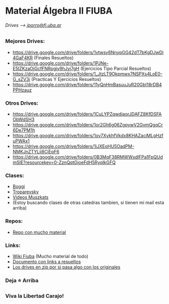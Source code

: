 # Material Álgebra II FIUBA
###### Drives --> jporro@fi.uba.ar

### Mejores Drives: 
* https://drive.google.com/drive/folders/1vtwsy6NnyqGG42dT7bKgDJwDi4GaF4KR (Finales Resueltos)
* https://drive.google.com/drive/folders/1PJNe-E5IZKzaOjGcfFNRpgiy9hJyj7gH (Ejercicios Tipo Parcial Resueltos)
* https://drive.google.com/drive/folders/1_JtzLT9Okpmwx7NSPXs4LoE0-G_sZV3i (Practicas Y Ejercicios Resueltos)
* https://drive.google.com/drive/folders/11yQnHmBasuuJuR20GbI18rDB4PPHzauz

### Otros Drives:
* https://drive.google.com/drive/folders/1CuLYPZqwdjaorJDAFZ8KfDSFAObWdSH3
* https://drive.google.com/drive/folders/1or2Gh6g06ZgpywV2GvmQgqCr6De7PM1h 
* https://drive.google.com/drive/folders/1ov7XykhfVkdx8KHAZaciMLgHzfuPWAx1 
* https://drive.google.com/drive/folders/1iJXEoHU5OadPM-NMKJnZTYLii8CjEpF6 
* https://drive.google.com/drive/folders/0B3MqF38RMWWxdlFPa1FpQUdmSlE?resourcekey=0-ZznQqtGjoeFdH5RyqIkGFQ
  
### Clases:
* [Boggi](https://www.youtube.com/@silvinaboggi/videos)
* [Troparevsky](https://drive.google.com/drive/u/2/folders/1It7sndRPrpFDCtVSBXhQkLsDsEcAbkIQ)
* [Videos Muszkats](https://www.youtube.com/playlist?list=PLWpiopMPm10xL6IrCapriQnHnkQbW2QH6)
* (Estoy buscando clases de otras catedras tambien, si tienen mi mail esta arriba)

### Repos:
* [Repo con mucho material](https://github.com/Apuntes-FIUBA/Apuntes-Electronica/tree/main/81%20-%20Matem%C3%A1tica/8102%20-%20Algebra%20II)

### Links:
* [Wiki Fiuba](http://wiki.foros-fiuba.com.ar/materias:61:08) (Mucho material de todo)
* [Documento con links a resueltos](https://docs.google.com/document/d/1zxxHILcthJRlMnyY_CbuE_uvF22eDP-fAGgDK_ZaRNw/edit)
* [Los drives en zip por si pasa algo con los originales](https://drive.google.com/drive/folders/1eiHUHXZ384LHUNHYgCfO9uZI3TrRPGr2) 

### Deja ⭐ Arriba
### Viva la Libertad Carajo!
